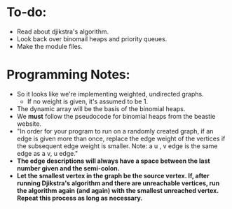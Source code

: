 # To-do:+ Read about djikstra's algorithm.+ Look back over binomail heaps and priority queues.+ Make the module files.# Programming Notes:+ So it looks like we're implementing weighted, undirected graphs.  + If no weight is given, it's assumed to be 1.+ The dynamic array will be the basis of the binomial heaps.+ We **must** follow the pseudocode for binomial heaps from the beastie website.+ "In order for your program to run on a randomly created graph, if an edge is given more than once, replace the edge weight of the vertices if the subsequent edge weight is smaller. Note: a u	,	v edge is the same edge as a v, u edge."+ **The edge descriptions will always have a space between the last number given and the semi-colon.**+ **Let the smallest vertex in the graph be the source vertex. If, after running Djikstra's algorithm and there are unreachable vertices, run the algorithm again (and again) with the smallest unreached vertex. Repeat this process as long as necessary.**